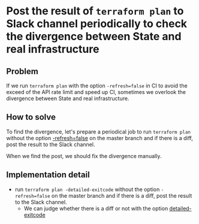 # Post the result of `terraform plan` to Slack channel periodically to check the divergence between State and real infrastructure

## Problem

If we run `terraform plan` with the option `-refresh=false` in CI to avoid the exceed of the API rate limit and speed up CI, sometimes we overlook the divergence between State and real infrastructure.

## How to solve

To find the divergence, let's prepare a periodical job to run `terraform plan` without the option [-refresh=false](https://www.terraform.io/docs/commands/plan.html#refresh-true) on the master branch and if there is a diff, post the result to the Slack channel.

When we find the post, we should fix the divergence manually.

## Implementation detail

- run `terraform plan -detailed-exitcode` without the option `-refresh=false` on the master branch and if there is a diff, post the result to the Slack channel.
  - We can judge whether there is a diff or not with the option [detailed-exitcode](https://www.terraform.io/docs/commands/plan.html#detailed-exitcode)
